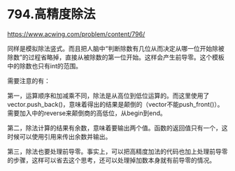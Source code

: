 794.高精度除法
==
https://www.acwing.com/problem/content/796/

同样是模拟除法竖式。而且把人脑中“判断除数有几位从而决定从哪一位开始除被除数”的过程省略掉，直接从被除数的第一位开始。这样会产生前导零。这个模板中的除数也只有int的范围。

需要注意的有：

第一，运算顺序和加减乘不同，除法是从高位到低位运算的。而这里使用了vector.push_back()，意味着得出的结果是颠倒的（vector不能push_front()）。需要加入<algorithm>中的reverse来颠倒商的高低位，从begin到end。

第二，除法计算的结果有余数，意味着要输出两个值。函数的返回值只有一个，这时候可以使用引用来传出余数并输出。

第三，除法也要处理前导零。事实上，可以把高精度加法的代码也加上处理前导零的步骤，这样可以省去这个思考，还可以处理掉加数本身就有前导零的情况。